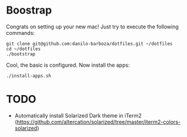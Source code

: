 # Boostrap

Congrats on setting up your new mac! Just try to execute the following commands:

```
git clone git@github.com:danilo-barboza/dotfiles.git ~/dotfiles
cd ~/dotfiles
./bootstrap
```

Cool, the basic is configured. Now install the apps:

```
./install-apps.sh
```

# TODO
* Automatically install Solarized Dark theme in iTerm2 (https://github.com/altercation/solarized/tree/master/iterm2-colors-solarized)
